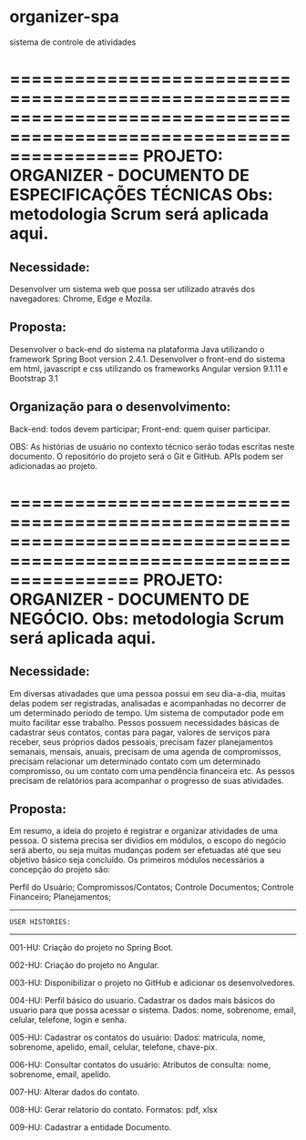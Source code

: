 # organizer-spa
sistema de controle de atividades

====================================================================================================================
	PROJETO: ORGANIZER - DOCUMENTO DE ESPECIFICAÇÕES TÉCNICAS
	Obs: metodologia Scrum será aplicada aqui.
====================================================================================================================

Necessidade:
------------
Desenvolver um sistema web que possa ser utilizado através dos navegadores:
Chrome, Edge e Mozila.


Proposta:
---------
Desenvolver o back-end do sistema na plataforma Java utilizando o framework Spring Boot version 2.4.1.
Desenvolver o front-end do sistema em html, javascript e css utilizando os frameworks Angular version 9.1.11  e Bootstrap 3.1


Organização para o desenvolvimento:
----------------------------------
Back-end: todos devem participar;
Front-end: quem quiser participar.

OBS:
As histórias de usuário no contexto técnico serão todas escritas neste documento.
O repositório do projeto será o Git e GitHub.
APIs podem ser adicionadas ao projeto.


====================================================================================================================
	PROJETO: ORGANIZER - DOCUMENTO DE NEGÓCIO.
	Obs: metodologia Scrum será aplicada aqui.
====================================================================================================================

Necessidade:
------------
Em diversas ativadades que uma pessoa possui em seu dia-a-dia, muitas delas podem ser registradas, analisadas
e acompanhadas no decorrer de um determinado período de tempo. Um sistema de computador pode em muito facilitar
esse trabalho.
Pessos possuem necessidades básicas de cadastrar seus contatos, contas para pagar, valores de serviços para receber,
seus próprios dados pessoais, precisam fazer planejamentos semanais, mensais, anuais, precisam de uma agenda de
compromissos, precisam relacionar um determinado contato com um determinado compromisso, ou um contato com uma
pendência financeira etc.
As pessos precisam de relatórios para acompanhar o progresso de suas atividades.


Proposta:
---------
Em resumo, a ideia do projeto é registrar e organizar atividades de uma pessoa.
O sistema precisa ser dividios em módulos, o escopo do negócio será aberto, ou seja
muitas mudanças podem ser efetuadas até que seu objetivo básico seja concluído.
Os primeiros módulos necessários a concepção do projeto são:

Perfil do Usuário;
Compromissos/Contatos;
Controle Documentos;
Controle Financeiro;
Planejamentos;







------------------------------------------------------------------------------------------------------------------
	USER HISTORIES:
------------------------------------------------------------------------------------------------------------------
001-HU:
Criação do projeto no Spring Boot.

002-HU:
Criação do projeto no Angular.

003-HU:
Disponibilizar o projeto no GitHub e adicionar os desenvolvedores.

004-HU:
Perfil básico do usuario.
Cadastrar os dados mais básicos do usuario para que possa acessar o sistema.
Dados: nome, sobrenome, email, celular, telefone, login e senha.

005-HU:
Cadastrar os contatos do usuário:
Dados: matricula, nome, sobrenome, apelido, email, celular, telefone, chave-pix.

006-HU:
Consultar contatos do usuário:
Atributos de consulta: nome, sobrenome, email, apelido.

007-HU:
Alterar dados do contato.

008-HU:
Gerar relatorio do contato.
Formatos: pdf, xlsx

009-HU:
Cadastrar a entidade Documento.



